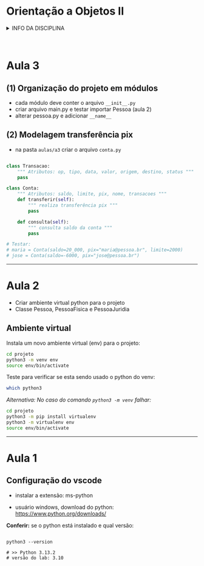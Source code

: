 # Orientação a Objetos II

<details>
<summary>INFO DA DISCIPLINA</summary>

- **[AVA](https://ava.ifpr.edu.br/course/view.php?id=13096)**
- Curso: TADS
- Período: 3°
- Horário: quarta, 19:00 às 22:20 (Lab 2)
- Período letivo: 2025/1
- Período aulas: 12/03/25 à jul/25
- **[Repositório](https://github.com/fscheidt/oo2)**

</details>
<br><br>

# Aula 3 

## (1) Organização do projeto em módulos

- cada módulo deve conter o arquivo `__init__.py`
- criar arquivo main.py e testar importar Pessoa (aula 2)
- alterar pessoa.py e adicionar `__name__`

## (2) Modelagem transferência pix

- na pasta `aulas/a3` criar o arquivo `conta.py`

```python

class Transacao:
    """ Atributos: op, tipo, data, valor, origem, destino, status """
    pass

class Conta: 
    """ Atributos: saldo, limite, pix, nome, transacoes """
    def transferir(self):
        """ realiza transferência pix """
        pass

    def consulta(self):
        """ consulta saldo da conta """
        pass

# Testar:
# maria = Conta(saldo=20_000, pix="maria@pessoa.br", limite=2000)
# jose = Conta(saldo=-6000, pix="jose@pessoa.br")

```


---

# Aula 2
- Criar ambiente virtual python para o projeto
- Classe Pessoa, PessoaFisica e PessoaJuridia

## Ambiente virtual

Instala um novo ambiente virtual (env) para o projeto:

```bash
cd projeto
python3 -m venv env
source env/bin/activate
```

Teste para verificar se esta sendo usado o python do venv:
```bash
which python3
```

*Alternativa: No caso do comando `python3 -m venv` falhar:*

```bash
cd projeto
python3 -m pip install virtualenv
python3 -m virtualenv env
source env/bin/activate
```


---


# Aula 1 

## Configuração do vscode

- instalar a extensão: ms-python

- usuário windows, download do python: https://www.python.org/downloads/

**Conferir:** se o python está instalado e qual versão:
```console

python3 --version

# >> Python 3.13.2
# versão do lab: 3.10
```

